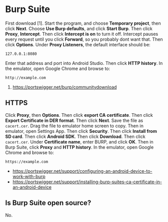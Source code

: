 # Burp Suite

First download [1]. Start the program, and choose **Temporary project**, then
click **Next**. Choose **Use Burp defaults**, and click **Start Burp**. Then
click **Proxy**, **Intercept**. Then click **Intercept is on** to turn it off.
Intercept pauses every request until you click **Forward**, so you probably
dont want that. Then click **Options**. Under **Proxy Listeners**, the default
interface should be:

~~~
127.0.0.1:8080
~~~

Enter that address and port into Android Studio. Then click **HTTP history**.
In the emulator, open Google Chrome and browse to:

~~~
http://example.com
~~~

1. https://portswigger.net/burp/communitydownload

## HTTPS

Click **Proxy**, then **Options**. Then click **export CA certificate**. Then
click **Export Certificate in DER format**. Then click **Next**. Save the file
as `cacert.cer`. Drag the file to emulator home screen to copy. Then in
emulator, open Settings App. Then click **Security**. Then click **Install from
SD card**. Then click **Android SDK**. Then click **Download**. Then click
`cacert.cer`. Under **Certificate name**, enter BURP, and click **OK**. Then in
Burp Suite, click **Proxy** and **HTTP history**. In the emulator, open Google
Chrome and browse to:

~~~
https://example.com
~~~

- https://portswigger.net/support/configuring-an-android-device-to-work-with-burp
- https://portswigger.net/support/installing-burp-suites-ca-certificate-in-an-android-device

## Is Burp Suite open source?

No.
